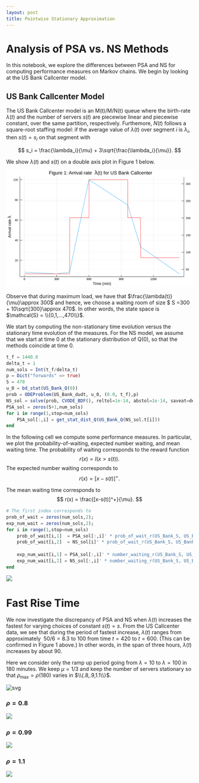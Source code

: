 ```yaml
---
layout: post
title: Pointwise Stationary Approximation
---
```


<script type="text/x-mathjax-config">
  MathJax.Hub.Config({
    tex2jax: {
      inlineMath: [ ['$','$'], ["\\(","\\)"] ],
      processEscapes: true
    }
  });
</script>

<script type="text/javascript"
    src="http://cdn.mathjax.org/mathjax/latest/MathJax.js?config=TeX-AMS-MML_HTMLorMML">
</script>


# Analysis of PSA vs. NS Methods 

In this notebook, we explore the differences between PSA and NS for computing performance measures on Markov chains. We begin by looking at the US Bank Callcenter model. 
## US Bank Callcenter Model


The US Bank Callcenter model is an M(t)/M/N(t) queue where the birth-rate $\lambda(t)$ and the number of servers $s(t)$ are piecewise linear and piecewise constant, over the same partition, respectively. Furthemore, $N(t)$ follows a square-root staffing model: if the average value of $\lambda(t)$ over segment $i$ is $\lambda_i$, then $s(t)=s_i$ on that segment with


$$
s_i  = \frac{\lambda_i}{\mu} + 3\sqrt{\frac{\lambda_i}{\mu}}.
$$

We show $\lambda(t)$ and $s(t)$ on a double axis plot in Figure 1 below.

![svg](lambda.svg)



Observe that during maximum load, we have that $\frac{\lambda(t)}{\mu}\approx 300$ and hence, we choose a waiting room of size $ S =300 + 10\sqrt{300}\approx 470$. In other words, the state space is $\mathcal{S} = \\{0,1,...,470\\}$.



We start by computing the non-stationary time evolution versus the stationary time evolution of the measures. For the NS model, we assume that we start at time 0 at the stationary distribution of Q(0), so that the methods coincide at time 0. 


```julia
t_f = 1440.0
delta_t = 1
num_sols = Int(t_f/delta_t)
p = Dict("forwards" => true)
S = 470
u_0 = bd_stat(US_Bank_Q(0))
prob = ODEProblem(US_Bank_dudt, u_0, (0.0, t_f),p)
NS_sol = solve(prob, CVODE_BDF(), reltol=1e-14, abstol=1e-14, saveat=delta_t)
PSA_sol = zeros(S+1,num_sols)
for i in range(1,stop=num_sols)
    PSA_sol[:,i] = get_stat_dist_Q(US_Bank_Q(NS_sol.t[i]))
end

```

In the following cell we compute some performance measures. In particular, we plot the probability-of-waiting, expected number waiting, and mean waiting time. The probability of waiting corresponds to the reward function
$$
r(x) = I(x>s(t)).
$$
The expected number waiting corresponds to
$$
r(x) = [x-s(t)]^+.
$$

The mean waiting time corresponds to
$$
r(x) = \frac{[x-s(t)]^+}{\mu}.
$$



```julia
# The first index corresponds to 
prob_of_wait = zeros(num_sols,2);
exp_num_wait = zeros(num_sols,2);
for i in range(1,stop=num_sols)
    prob_of_wait[i,1]  = PSA_sol[:,i]' * prob_of_wait_r(US_Bank_S, US_Bank_Servers(NS_sol.t[i]))
    prob_of_wait[i,2]  = NS_sol[i]' * prob_of_wait_r(US_Bank_S, US_Bank_Servers(NS_sol.t[i]))
    
    exp_num_wait[i,1] = PSA_sol[:,i]' * number_waiting_r(US_Bank_S, US_Bank_Servers(NS_sol.t[i]))
    exp_num_wait[i,2] = NS_sol[:,i]' * number_waiting_r(US_Bank_S, US_Bank_Servers(NS_sol.t[i]))        
end

```


<!-- ```julia
# To make gif interactive: change @gif to @manpiulate and comment out "every 1" at the end.

t = 1:1:1440
states = 0:1:S
lambdas = US_Bank_Lambda(t)
servers = US_Bank_Servers(t)
anim = @gif for t_now=1:1:1400
    p1 = plot(t,lambdas, label="\\lambda (t)", xlabel="Time (min)", ylabel="\\lambda(t)",legend=false)
    plot!([t_now],[US_Bank_Lambda(t_now)],color="red", seriestype=:scatter, label="t")
    p2 = plot(t,servers, xlabel="Time (min)", ylabel="servers")
    plot!([t_now],[US_Bank_Servers(t_now)],color="red", seriestype=:scatter,legend=false)
    p3 = plot(states, PSA_sol[:,t_now],xlabel="State x",ylabel="PSA P(x)",label="PSA",legend=false)
    p4 = plot(states, NS_sol[:,t_now], xlabel="State x",ylabel= "NS P(x)",label="NS",legend=false)
    
    # Performance Measures
    # Loss Prob
    p5 = plot([t,t], prob_of_wait[:,:],xlabel="Time (min)", ylabel="Prob of wait (NS)",label = ["PSA","NS"])
    names_5 = ["$(@sprintf("%.3e", (prob_of_wait[t_now,1])))","$(@sprintf("%.3e", (prob_of_wait[t_now,2])))"]
    plot!([t_now],[prob_of_wait[t_now,1]], color="lightblue", seriestype=:scatter, label = ["PSA","NS",names_5[1]])
    plot!([t_now],[prob_of_wait[t_now,2]], color="orange", seriestype=:scatter, label = ["PSA","NS",names_5[1],names_5[2]], legend =:bottomleft)
    
    p6 = plot([t],((prob_of_wait[:,1]-prob_of_wait[:,2])./prob_of_wait[:,2]), ylabel ="prob_wait: (PSA-NS)/NS", xlabel="t")
    plot!([t_now],[((prob_of_wait[t_now,1]-prob_of_wait[t_now,2])./prob_of_wait[t_now,2])], color="red", 
        seriestype=:scatter,left_margin = 10PlotMeasures.mm, label ="t", legend =false) 
        
    # Exp Wait Time
    p7 = plot([t,t], 3*exp_num_wait[:,:],xlabel="Time (min)", ylabel="Expected Waiting Time",label = ["PSA","NS"],legend =:bottomleft)
    names_7 = ["$(@sprintf("%.3e", (3*exp_num_wait[t_now,1])))","$(@sprintf("%.3e", (3*exp_num_wait[t_now,2])))"]
    plot!([t_now],[3*exp_num_wait[t_now,1]], color="lightblue", label=names_7[1], seriestype=:scatter)
    plot!([t_now],[3*exp_num_wait[t_now,2]], color="orange", seriestype=:scatter, label=names_7[2])
    
    p8 = plot([t],((exp_num_wait[:,1]-exp_num_wait[:,2])./exp_num_wait[:,2]), ylabel ="exp_wait: (PSA-NS)/NS", xlabel="t", left_margin = 10PlotMeasures.mm)
    plot!([t_now],[((exp_num_wait[t_now,1]-exp_num_wait[t_now,2])./exp_num_wait[t_now,2])], color="red", seriestype=:scatter, label ="t", legend =false)
    
    plot(p1,p2,p3,p4,p5,p6,p7,p8, layout = (8,1),size =(1000,1600))
    
    end  every 10

``` -->





<img src="US_Bank.gif" />



# Fast Rise Time

We now investigate the discrepancy of PSA and NS when $\lambda(t)$ increases the fastest for varying choices of constant $s(t)=s$. From the US Callcenter data, we see that during the period of fastest increase, $\lambda(t)$ ranges from approximately $~50/6 = 8.3$ to $100$ from time $t=420$ to $t=600$. (This can be confirmed in Figure 1 above.) In other words, in the span of three hours, $\lambda(t)$ increases by about 90. 

Here we consider only the ramp up period going from $\lambda=10$ to $\lambda =100$ in 180 minutes. We keep $\mu=1/3$ and keep the number of servers stationary so that
$\rho_{\max} = \rho(180)$ varies in $\\{.8,.9,1.1\\}$. 







![svg](output_11_1.svg)



### $\rho=0.8$ 
<img src="rho_0.8.gif" />



### $\rho=0.99$ 
<img src="rho_.99.gif" />




### $\rho=1.1$ 
<img src="rho_1.1.gif" />


